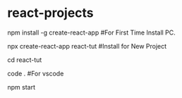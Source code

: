 # react-projects

npm install -g create-react-app #For First Time Install PC.

npx create-react-app react-tut #Install for New Project

cd react-tut

code . #For vscode

npm start
